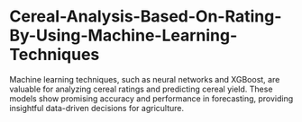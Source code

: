 # Cereal-Analysis-Based-On-Rating-By-Using-Machine-Learning-Techniques
 Machine learning techniques, such as neural networks and XGBoost, are valuable for analyzing cereal ratings and predicting cereal yield. These models show promising accuracy and performance in forecasting, providing insightful data-driven decisions for agriculture.  
